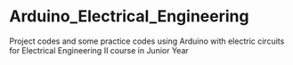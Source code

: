 # Arduino_Electrical_Engineering
Project codes and some practice codes using Arduino with electric circuits for Electrical Engineering II course in Junior Year
